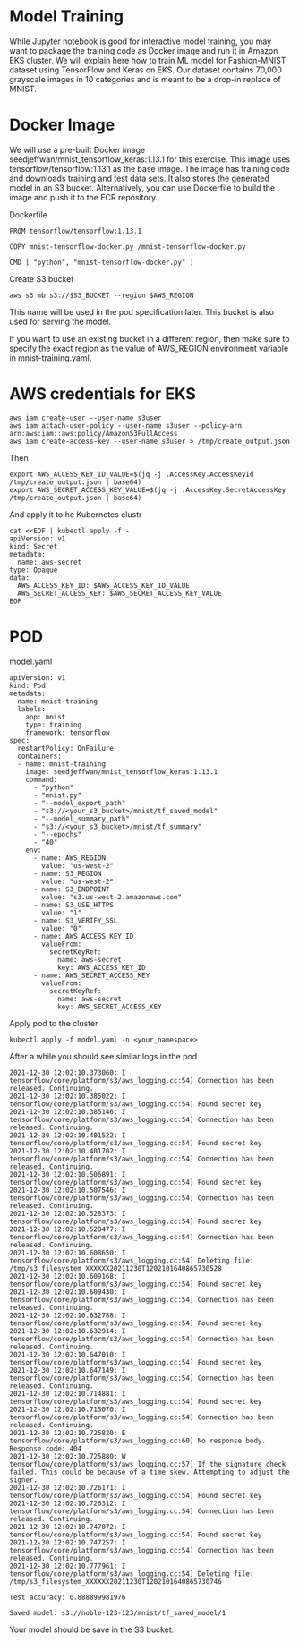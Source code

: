 # Model Training
While Jupyter notebook is good for interactive model training, you may want to package the training code as Docker image and run it in Amazon EKS cluster.
We will explain here how to train ML model for Fashion-MNIST dataset using TensorFlow and Keras on EKS. 
Our dataset contains 70,000 grayscale images in 10 categories and is meant to be a drop-in replace of MNIST.

# Docker Image
We will use a pre-built Docker image seedjeffwan/mnist_tensorflow_keras:1.13.1 for this exercise. This image uses tensorflow/tensorflow:1.13.1 as the base image. The image has training code and downloads training and test data sets. It also stores the generated model in an S3 bucket.
Alternatively, you can use Dockerfile to build the image and push it to the ECR repository.

Dockerfile
```
FROM tensorflow/tensorflow:1.13.1

COPY mnist-tensorflow-docker.py /mnist-tensorflow-docker.py

CMD [ "python", "mnist-tensorflow-docker.py" ]
```

Create S3 bucket
```buildoutcfg
aws s3 mb s3://$S3_BUCKET --region $AWS_REGION
```

This name will be used in the pod specification later. This bucket is also used for serving the model.

If you want to use an existing bucket in a different region, then make sure to specify the exact region as the value of AWS_REGION environment variable in mnist-training.yaml.
# AWS credentials for EKS
```buildoutcfg
aws iam create-user --user-name s3user
aws iam attach-user-policy --user-name s3user --policy-arn arn:aws:iam::aws:policy/AmazonS3FullAccess
aws iam create-access-key --user-name s3user > /tmp/create_output.json
```
Then
```buildoutcfg
export AWS_ACCESS_KEY_ID_VALUE=$(jq -j .AccessKey.AccessKeyId /tmp/create_output.json | base64)
export AWS_SECRET_ACCESS_KEY_VALUE=$(jq -j .AccessKey.SecretAccessKey /tmp/create_output.json | base64)
```
And apply it to he Kubernetes clustr
```buildoutcfg
cat <<EOF | kubectl apply -f -
apiVersion: v1
kind: Secret
metadata:
  name: aws-secret
type: Opaque
data:
  AWS_ACCESS_KEY_ID: $AWS_ACCESS_KEY_ID_VALUE
  AWS_SECRET_ACCESS_KEY: $AWS_SECRET_ACCESS_KEY_VALUE
EOF
```
# POD
model.yaml
```
apiVersion: v1
kind: Pod
metadata:
  name: mnist-training
  labels:
    app: mnist
    type: training
    framework: tensorflow
spec:
  restartPolicy: OnFailure
  containers:
  - name: mnist-training
    image: seedjeffwan/mnist_tensorflow_keras:1.13.1
    command:
      - "python"
      - "mnist.py"
      - "--model_export_path"
      - "s3://<your_s3_bucket>/mnist/tf_saved_model"
      - "--model_summary_path"
      - "s3://<your_s3_bucket>/mnist/tf_summary"
      - "--epochs"
      - "40"
    env:
      - name: AWS_REGION
        value: "us-west-2"
      - name: S3_REGION
        value: "us-west-2"
      - name: S3_ENDPOINT
        value: "s3.us-west-2.amazonaws.com"
      - name: S3_USE_HTTPS
        value: "1"
      - name: S3_VERIFY_SSL
        value: "0"
      - name: AWS_ACCESS_KEY_ID
        valueFrom:
          secretKeyRef:
            name: aws-secret
            key: AWS_ACCESS_KEY_ID
      - name: AWS_SECRET_ACCESS_KEY
        valueFrom:
          secretKeyRef:
            name: aws-secret
            key: AWS_SECRET_ACCESS_KEY

```

Apply pod to the cluster
```
kubectl apply -f model.yaml -n <your_namespace>
```

After a while you should see similar logs in the pod
```
2021-12-30 12:02:10.373060: I tensorflow/core/platform/s3/aws_logging.cc:54] Connection has been released. Continuing.
2021-12-30 12:02:10.385022: I tensorflow/core/platform/s3/aws_logging.cc:54] Found secret key
2021-12-30 12:02:10.385146: I tensorflow/core/platform/s3/aws_logging.cc:54] Connection has been released. Continuing.
2021-12-30 12:02:10.401522: I tensorflow/core/platform/s3/aws_logging.cc:54] Found secret key
2021-12-30 12:02:10.401702: I tensorflow/core/platform/s3/aws_logging.cc:54] Connection has been released. Continuing.
2021-12-30 12:02:10.506891: I tensorflow/core/platform/s3/aws_logging.cc:54] Found secret key
2021-12-30 12:02:10.507546: I tensorflow/core/platform/s3/aws_logging.cc:54] Connection has been released. Continuing.
2021-12-30 12:02:10.528373: I tensorflow/core/platform/s3/aws_logging.cc:54] Found secret key
2021-12-30 12:02:10.528477: I tensorflow/core/platform/s3/aws_logging.cc:54] Connection has been released. Continuing.
2021-12-30 12:02:10.608650: I tensorflow/core/platform/s3/aws_logging.cc:54] Deleting file: /tmp/s3_filesystem_XXXXXX20211230T1202101640865730528
2021-12-30 12:02:10.609168: I tensorflow/core/platform/s3/aws_logging.cc:54] Found secret key
2021-12-30 12:02:10.609430: I tensorflow/core/platform/s3/aws_logging.cc:54] Connection has been released. Continuing.
2021-12-30 12:02:10.632788: I tensorflow/core/platform/s3/aws_logging.cc:54] Found secret key
2021-12-30 12:02:10.632914: I tensorflow/core/platform/s3/aws_logging.cc:54] Connection has been released. Continuing.
2021-12-30 12:02:10.647010: I tensorflow/core/platform/s3/aws_logging.cc:54] Found secret key
2021-12-30 12:02:10.647149: I tensorflow/core/platform/s3/aws_logging.cc:54] Connection has been released. Continuing.
2021-12-30 12:02:10.714881: I tensorflow/core/platform/s3/aws_logging.cc:54] Found secret key
2021-12-30 12:02:10.715070: I tensorflow/core/platform/s3/aws_logging.cc:54] Connection has been released. Continuing.
2021-12-30 12:02:10.725820: E tensorflow/core/platform/s3/aws_logging.cc:60] No response body. Response code: 404
2021-12-30 12:02:10.725880: W tensorflow/core/platform/s3/aws_logging.cc:57] If the signature check failed. This could be because of a time skew. Attempting to adjust the signer.
2021-12-30 12:02:10.726171: I tensorflow/core/platform/s3/aws_logging.cc:54] Found secret key
2021-12-30 12:02:10.726312: I tensorflow/core/platform/s3/aws_logging.cc:54] Connection has been released. Continuing.
2021-12-30 12:02:10.747072: I tensorflow/core/platform/s3/aws_logging.cc:54] Found secret key
2021-12-30 12:02:10.747257: I tensorflow/core/platform/s3/aws_logging.cc:54] Connection has been released. Continuing.
2021-12-30 12:02:10.777961: I tensorflow/core/platform/s3/aws_logging.cc:54] Deleting file: /tmp/s3_filesystem_XXXXXX20211230T1202101640865730746

Test accuracy: 0.888899981976

Saved model: s3://noble-123-123/mnist/tf_saved_model/1
```

Your model should be save in the S3 bucket.
